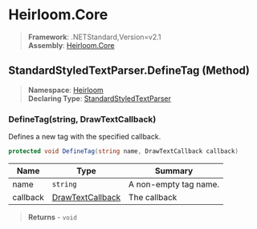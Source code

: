 # Heirloom.Core

> **Framework**: .NETStandard,Version=v2.1  
> **Assembly**: [Heirloom.Core][0]

## StandardStyledTextParser.DefineTag (Method)

> **Namespace**: [Heirloom][0]  
> **Declaring Type**: [StandardStyledTextParser][1]

### DefineTag(string, DrawTextCallback)

Defines a new tag with the specified callback.

```cs
protected void DefineTag(string name, DrawTextCallback callback)
```

| Name     | Type                  | Summary               |
|----------|-----------------------|-----------------------|
| name     | `string`              | A non-empty tag name. |
| callback | [DrawTextCallback][2] | The callback          |

> **Returns** - `void`

[0]: ../../../Heirloom.Core.md
[1]: ../StandardStyledTextParser.md
[2]: ../DrawTextCallback.md

